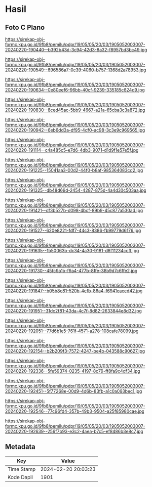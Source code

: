 # Hasil

## Foto C Plano

https://sirekap-obj-formc.kpu.go.id/9fb8/pemilu/pdpr/19/05/05/20/03/1905052003007-20240220-190440--b392b43d-3c94-42d3-8a32-f8957bd3bc49.jpg

https://sirekap-obj-formc.kpu.go.id/9fb8/pemilu/pdpr/19/05/05/20/03/1905052003007-20240220-190549--696586a7-0c39-4060-b757-1368d2a78953.jpg

https://sirekap-obj-formc.kpu.go.id/9fb8/pemilu/pdpr/19/05/05/20/03/1905052003007-20240220-190634--0e80eef6-96bb-40cf-9239-335185c624d9.jpg

https://sirekap-obj-formc.kpu.go.id/9fb8/pemilu/pdpr/19/05/05/20/03/1905052003007-20240220-190830--8ced45ac-5bb9-4667-a21a-65cba3c3a872.jpg

https://sirekap-obj-formc.kpu.go.id/9fb8/pemilu/pdpr/19/05/05/20/03/1905052003007-20240220-190942--6eb6dd3a-df95-4df0-ac98-3c3e9c969565.jpg

https://sirekap-obj-formc.kpu.go.id/9fb8/pemilu/pdpr/19/05/05/20/03/1905052003007-20240220-191114--c4a485c5-e7d6-4db3-9071-d1d9f1e57e5f.jpg

https://sirekap-obj-formc.kpu.go.id/9fb8/pemilu/pdpr/19/05/05/20/03/1905052003007-20240220-191225--15041aa3-00d2-44f0-b8af-985364083cd2.jpg

https://sirekap-obj-formc.kpu.go.id/9fb8/pemilu/pdpr/19/05/05/20/03/1905052003007-20240220-191325--db48d69d-2454-4287-875d-4a4d30c503aa.jpg

https://sirekap-obj-formc.kpu.go.id/9fb8/pemilu/pdpr/19/05/05/20/03/1905052003007-20240220-191421--df3b527b-d098-4bcf-89b9-45c877a530ad.jpg

https://sirekap-obj-formc.kpu.go.id/9fb8/pemilu/pdpr/19/05/05/20/03/1905052003007-20240220-191527--620e8221-fdf7-44c3-8386-fb99779d6176.jpg

https://sirekap-obj-formc.kpu.go.id/9fb8/pemilu/pdpr/19/05/05/20/03/1905052003007-20240220-191635--1b50063b-dc34-4a30-9181-d8f11234ccff.jpg

https://sirekap-obj-formc.kpu.go.id/9fb8/pemilu/pdpr/19/05/05/20/03/1905052003007-20240220-191730--45fc9a1b-f9a4-477b-8ffe-38b9d7c6ffe2.jpg

https://sirekap-obj-formc.kpu.go.id/9fb8/pemilu/pdpr/19/05/05/20/03/1905052003007-20240220-191847--b05b8e81-520b-4efb-86a4-f6941eaccd42.jpg

https://sirekap-obj-formc.kpu.go.id/9fb8/pemilu/pdpr/19/05/05/20/03/1905052003007-20240220-191951--31dc2f81-43da-4c7f-8d82-2633844e8d32.jpg

https://sirekap-obj-formc.kpu.go.id/9fb8/pemilu/pdpr/19/05/05/20/03/1905052003007-20240220-192051--77d6b1e5-761f-4571-a278-108cafe78099.jpg

https://sirekap-obj-formc.kpu.go.id/9fb8/pemilu/pdpr/19/05/05/20/03/1905052003007-20240220-192154--b2b209f3-7572-4247-be4b-043588c90627.jpg

https://sirekap-obj-formc.kpu.go.id/9fb8/pemilu/pdpr/19/05/05/20/03/1905052003007-20240220-192336--5fe59374-0235-4197-8c79-ff8fa9c4df34.jpg

https://sirekap-obj-formc.kpu.go.id/9fb8/pemilu/pdpr/19/05/05/20/03/1905052003007-20240220-192451--5f77268e-00d9-4d6b-83fb-a1c0a063bec1.jpg

https://sirekap-obj-formc.kpu.go.id/9fb8/pemilu/pdpr/19/05/05/20/03/1905052003007-20240220-192546--77c96fd4-357b-49b3-9504-a25f85980cae.jpg

https://sirekap-obj-formc.kpu.go.id/9fb8/pemilu/pdpr/19/05/05/20/03/1905052003007-20240220-192639--256f7b93-e3c2-4aea-b7c5-ef8486b3e8c7.jpg


## Metadata

| Key        | Value               |
| ---------- | ------------------- |
| Time Stamp | 2024-02-20 20:03:23 |
| Kode Dapil | 1901                |



